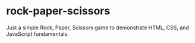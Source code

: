 # rock-paper-scissors

Just a simple Rock, Paper, Scissors game to demonstrate HTML, CSS, and JavaScript fundamentals.
